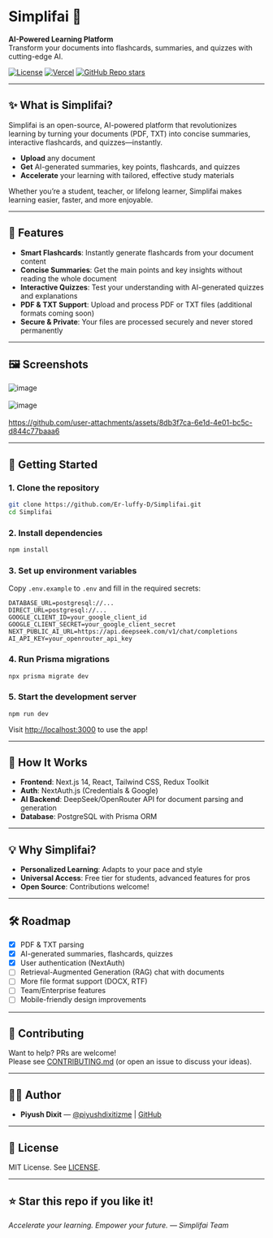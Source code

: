 # Simplifai 🚀

**AI-Powered Learning Platform**  
Transform your documents into flashcards, summaries, and quizzes with cutting-edge AI.

[![License](https://img.shields.io/github/license/Er-luffy-D/Simplifai?style=flat-square)](LICENSE)
[![Vercel](https://img.shields.io/badge/Deploy-Vercel-blue?style=flat-square)](https://simplif-ai-xi.vercel.app/)
[![GitHub Repo stars](https://img.shields.io/github/stars/Er-luffy-D/Simplifai?style=social)](https://github.com/Er-luffy-D/Simplifai/stargazers)

---

## ✨ What is Simplifai?

Simplifai is an open-source, AI-powered platform that revolutionizes learning by turning your documents (PDF, TXT) into concise summaries, interactive flashcards, and quizzes—instantly.

- **Upload** any document
- **Get** AI-generated summaries, key points, flashcards, and quizzes
- **Accelerate** your learning with tailored, effective study materials

Whether you’re a student, teacher, or lifelong learner, Simplifai makes learning easier, faster, and more enjoyable.

---

## 🌟 Features

- **Smart Flashcards**: Instantly generate flashcards from your document content
- **Concise Summaries**: Get the main points and key insights without reading the whole document
- **Interactive Quizzes**: Test your understanding with AI-generated quizzes and explanations
- **PDF & TXT Support**: Upload and process PDF or TXT files (additional formats coming soon)
- **Secure & Private**: Your files are processed securely and never stored permanently

---

## 🖼️ Screenshots
  
![image](https://github.com/user-attachments/assets/0d19e247-b3e2-4720-87ed-5172164a2d65)
<br><br>
![image](https://github.com/user-attachments/assets/06b08719-a6c8-4cd1-9b93-755fe6de6d11)
<br><br>
https://github.com/user-attachments/assets/8db3f7ca-6e1d-4e01-bc5c-d844c77baaa6

---

## 🚀 Getting Started

### 1. Clone the repository

```bash
git clone https://github.com/Er-luffy-D/Simplifai.git
cd Simplifai
```

### 2. Install dependencies

```bash
npm install
```

### 3. Set up environment variables

Copy `.env.example` to `.env` and fill in the required secrets:

```env
DATABASE_URL=postgresql://...
DIRECT_URL=postgresql://...
GOOGLE_CLIENT_ID=your_google_client_id
GOOGLE_CLIENT_SECRET=your_google_client_secret
NEXT_PUBLIC_AI_URL=https://api.deepseek.com/v1/chat/completions
AI_API_KEY=your_openrouter_api_key
```

### 4. Run Prisma migrations

```bash
npx prisma migrate dev
```

### 5. Start the development server

```bash
npm run dev
```

Visit [http://localhost:3000](http://localhost:3000) to use the app!

---

## 🤖 How It Works

- **Frontend**: Next.js 14, React, Tailwind CSS, Redux Toolkit
- **Auth**: NextAuth.js (Credentials & Google)
- **AI Backend**: DeepSeek/OpenRouter API for document parsing and generation
- **Database**: PostgreSQL with Prisma ORM

---

## 💡 Why Simplifai?

- **Personalized Learning**: Adapts to your pace and style
- **Universal Access**: Free tier for students, advanced features for pros
- **Open Source**: Contributions welcome!

---

## 🛠️ Roadmap

- [x] PDF & TXT parsing
- [x] AI-generated summaries, flashcards, quizzes
- [x] User authentication (NextAuth)
- [ ] Retrieval-Augmented Generation (RAG) chat with documents
- [ ] More file format support (DOCX, RTF)
- [ ] Team/Enterprise features
- [ ] Mobile-friendly design improvements

---

## 🤝 Contributing

Want to help? PRs are welcome!  
Please see [CONTRIBUTING.md](CONTRIBUTING.md) (or open an issue to discuss your ideas).

---

## 🧑‍💻 Author

- **Piyush Dixit** — [@piyushdixitizme](https://linkedin.com/in/piyushdixitizme) | [GitHub](https://github.com/Er-luffy-D)

---

## 📄 License

MIT License. See [LICENSE](LICENSE).

---

## ⭐️ Star this repo if you like it!

_Accelerate your learning. Empower your future. — Simplifai Team_
